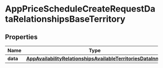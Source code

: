 

# AppPriceScheduleCreateRequestDataRelationshipsBaseTerritory


## Properties

| Name | Type | Description | Notes |
|------------ | ------------- | ------------- | -------------|
|**data** | [**AppAvailabilityRelationshipsAvailableTerritoriesDataInner**](AppAvailabilityRelationshipsAvailableTerritoriesDataInner.md) |  |  |



